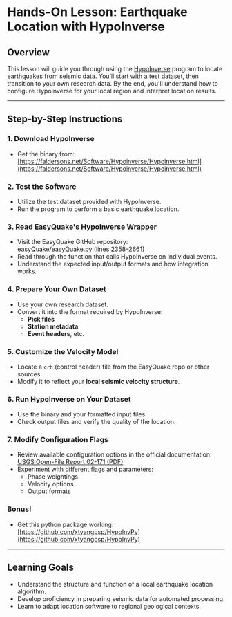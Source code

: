 # Hands-On Lesson: Earthquake Location with HypoInverse

## Overview

This lesson will guide you through using the [HypoInverse](https://faldersons.net/Software/Hypoinverse/Hypoinverse.html) program to locate earthquakes from seismic data. You’ll start with a test dataset, then transition to your own research data. By the end, you'll understand how to configure HypoInverse for your local region and interpret location results.

---

## Step-by-Step Instructions

### 1. Download HypoInverse

- Get the binary from:  
  [https://faldersons.net/Software/Hypoinverse/Hypoinverse.html](https://faldersons.net/Software/Hypoinverse/Hypoinverse.html)

### 2. Test the Software

- Utilize the test dataset provided with HypoInverse.
- Run the program to perform a basic earthquake location.

### 3. Read EasyQuake's HypoInverse Wrapper

- Visit the EasyQuake GitHub repository:  
  [easyQuake/easyQuake.py (lines 2358–2661)](https://github.com/jakewalter/easyQuake/blob/master/easyQuake/easyQuake.py#L2358-L2661)
- Read through the function that calls HypoInverse on individual events.
- Understand the expected input/output formats and how integration works.

### 4. Prepare Your Own Dataset

- Use your own research dataset.
- Convert it into the format required by HypoInverse:
  - **Pick files**
  - **Station metadata**
  - **Event headers**, etc.

### 5. Customize the Velocity Model

- Locate a `crh` (control header) file from the EasyQuake repo or other sources.
- Modify it to reflect your **local seismic velocity structure**.

### 6. Run HypoInverse on Your Dataset

- Use the binary and your formatted input files.
- Check output files and verify the quality of the location.

### 7. Modify Configuration Flags

- Review available configuration options in the official documentation:  
  [USGS Open-File Report 02-171 (PDF)](https://pubs.usgs.gov/of/2002/0171/pdf/of02-171.pdf)
- Experiment with different flags and parameters:
  - Phase weightings
  - Velocity options
  - Output formats


### Bonus!

- Get this python package working: [https://github.com/xtyangpsp/HypoInvPy](https://github.com/xtyangpsp/HypoInvPy)
  
---

## Learning Goals

- Understand the structure and function of a local earthquake location algorithm.
- Develop proficiency in preparing seismic data for automated processing.
- Learn to adapt location software to regional geological contexts.
